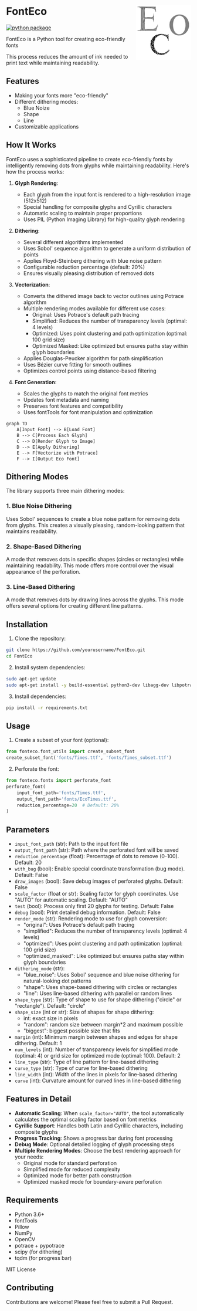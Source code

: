 # FontEco <a href = ""><img src="misc/ecofont_logo.png" alt="FontEco Logo" align="right" width="150"></a>

[![python package](https://github.com/dsmutin/FontEco/actions/workflows/python-package.yml/badge.svg)](https://github.com/ctlab/samovar/actions/workflows/python-package.yaml)

FontEco is a Python tool for creating eco-friendly fonts

This process reduces the amount of ink needed to print text while maintaining readability.

## Features

- Making your fonts more "eco-friendly"
- Different dithering modes:
  - Blue Noize
  - Shape
  - Line
- Customizable applications

## How It Works

FontEco uses a sophisticated pipeline to create eco-friendly fonts by intelligently removing dots from glyphs while maintaining readability. Here's how the process works:

1. **Glyph Rendering**:
   - Each glyph from the input font is rendered to a high-resolution image (512x512)
   - Special handling for composite glyphs and Cyrillic characters
   - Automatic scaling to maintain proper proportions
   - Uses PIL (Python Imaging Library) for high-quality glyph rendering

2. **Dithering**:
   - Several different algorithms implemented
   - Uses Sobol' sequence algorithm to generate a uniform distribution of points
   - Applies Floyd-Steinberg dithering with blue noise pattern
   - Configurable reduction percentage (default: 20%)
   - Ensures visually pleasing distribution of removed dots

3. **Vectorization**:
   - Converts the dithered image back to vector outlines using Potrace algorithm
   - Multiple rendering modes available for different use cases:
     - Original: Uses Potrace's default path tracing
     - Simplified: Reduces the number of transparency levels (optimal: 4 levels)
     - Optimized: Uses point clustering and path optimization (optimal: 100 grid size)
     - Optimized Masked: Like optimized but ensures paths stay within glyph boundaries
   - Applies Douglas-Peucker algorithm for path simplification
   - Uses Bézier curve fitting for smooth outlines
   - Optimizes control points using distance-based filtering

4. **Font Generation**:
   - Scales the glyphs to match the original font metrics
   - Updates font metadata and naming
   - Preserves font features and compatibility
   - Uses fontTools for font manipulation and optimization

```mermaid
graph TD
    A[Input Font] --> B[Load Font]
    B --> C[Process Each Glyph]
    C --> D[Render Glyph to Image]
    D --> E[Apply Dithering]
    E --> F[Vectorize with Potrace]
    F --> I[Output Eco Font]
```

## Dithering Modes

The library supports three main dithering modes:

### 1. Blue Noise Dithering
Uses Sobol' sequences to create a blue noise pattern for removing dots from glyphs. This creates a visually pleasing, random-looking pattern that maintains readability.

### 2. Shape-Based Dithering
A mode that removes dots in specific shapes (circles or rectangles) while maintaining readability. This mode offers more control over the visual appearance of the perforation.

### 3. Line-Based Dithering
A mode that removes dots by drawing lines across the glyphs. This mode offers several options for creating different line patterns.

## Installation

1. Clone the repository:
```bash
git clone https://github.com/yourusername/FontEco.git
cd FontEco
```

2. Install system dependencies:
```bash
sudo apt-get update
sudo apt-get install -y build-essential python3-dev libagg-dev libpotrace-dev pkg-config
```

3. Install dependencies:
```bash
pip install -r requirements.txt
```

## Usage

1. Create a subset of your font (optional):
```python
from fonteco.font_utils import create_subset_font
create_subset_font('fonts/Times.ttf', 'fonts/Times_subset.ttf')
```

2. Perforate the font:
```python
from fonteco.fonts import perforate_font
perforate_font(
    input_font_path='fonts/Times.ttf',
    output_font_path='fonts/EcoTimes.ttf',
    reduction_percentage=20  # Default: 20%
)
```

## Parameters

- `input_font_path` (str): Path to the input font file
- `output_font_path` (str): Path where the perforated font will be saved
- `reduction_percentage` (float): Percentage of dots to remove (0-100). Default: 20
- `with_bug` (bool): Enable special coordinate transformation (bug mode). Default: False
- `draw_images` (bool): Save debug images of perforated glyphs. Default: False
- `scale_factor` (float or str): Scaling factor for glyph coordinates. Use "AUTO" for automatic scaling. Default: "AUTO"
- `test` (bool): Process only first 20 glyphs for testing. Default: False
- `debug` (bool): Print detailed debug information. Default: False
- `render_mode` (str): Rendering mode to use for glyph conversion:
  - "original": Uses Potrace's default path tracing
  - "simplified": Reduces the number of transparency levels (optimal: 4 levels)
  - "optimized": Uses point clustering and path optimization (optimal: 100 grid size)
  - "optimized_masked": Like optimized but ensures paths stay within glyph boundaries
- `dithering_mode` (str):
  - "blue_noise": Uses Sobol' sequence and blue noise dithering for natural-looking dot patterns
  - "shape": Uses shape-based dithering with circles or rectangles
  - "line": Uses line-based dithering with parallel or random lines
- `shape_type` (str): Type of shape to use for shape dithering ("circle" or "rectangle"). Default: "circle"
- `shape_size` (int or str): Size of shapes for shape dithering:
  - int: exact size in pixels
  - "random": random size between margin*2 and maximum possible
  - "biggest": biggest possible size that fits
- `margin` (int): Minimum margin between shapes and edges for shape dithering. Default: 1
- `num_levels` (int): Number of transparency levels for simplified mode (optimal: 4) or grid size for optimized mode (optimal: 100). Default: 2
- `line_type` (str): Type of line pattern for line-based dithering
- `curve_type` (str): Type of curve for line-based dithering
- `line_width` (int): Width of the lines in pixels for line-based dithering
- `curve` (int): Curvature amount for curved lines in line-based dithering

## Features in Detail

- **Automatic Scaling**: When `scale_factor="AUTO"`, the tool automatically calculates the optimal scaling factor based on font metrics
- **Cyrillic Support**: Handles both Latin and Cyrillic characters, including composite glyphs
- **Progress Tracking**: Shows a progress bar during font processing
- **Debug Mode**: Optional detailed logging of glyph processing steps
- **Multiple Rendering Modes**: Choose the best rendering approach for your needs:
  - Original mode for standard perforation
  - Simplified mode for reduced complexity
  - Optimized mode for better path construction
  - Optimized masked mode for boundary-aware perforation

## Requirements

- Python 3.6+
- fontTools
- Pillow
- NumPy
- OpenCV
- potrace + pypotrace
- scipy (for dithering)
- tqdm (for progress bar)

MIT License

## Contributing

Contributions are welcome! Please feel free to submit a Pull Request.
